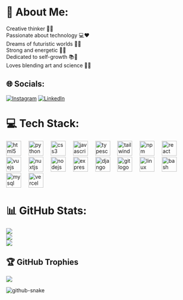 # 🤟 About Me:

Creative thinker 🧠✨<br>Passionate about technology 💻❤️<br>Dreams of futuristic worlds 🌌🚀<br>Strong and energetic 💪🔥<br>Dedicated to self-growth 📚🌱<br>Loves blending art and science 🎨🧪

## 🌐 Socials:

[![Instagram](https://img.shields.io/badge/Instagram-%23E4405F.svg?logo=Instagram&logoColor=white)](https://instagram.com/Mehr_code) [![LinkedIn](https://img.shields.io/badge/LinkedIn-%230077B5.svg?logo=linkedin&logoColor=white)](https://linkedin.com/in/mehran-mollakazemi)

# 💻 Tech Stack:

<div align="left">
  <img src="https://skillicons.dev/icons?i=html" height="40" alt="html5 logo"  />
  <img width="12" />
  <img src="https://skillicons.dev/icons?i=py" height="40" alt="python logo"  />
  <img width="12" />
  <img src="https://skillicons.dev/icons?i=css" height="40" alt="css3 logo"  />
  <img width="12" />
  <img src="https://skillicons.dev/icons?i=js" height="40" alt="javascript logo"  />
  <img width="12" />
  <img src="https://skillicons.dev/icons?i=ts" height="40" alt="typescript logo"  />
  <img width="12" />
  <img src="https://skillicons.dev/icons?i=tailwind" height="40" alt="tailwindcss logo"  />
  <img width="12" />
  <img src="https://cdn.simpleicons.org/npm/CB3837" height="40" alt="npm logo"  />
  <img width="12" />
  <img src="https://skillicons.dev/icons?i=react" height="40" alt="react logo"  />
  <img width="12" />
  <img src="https://skillicons.dev/icons?i=vue" height="40" alt="vuejs logo"  />
  <img width="12" />
  <img src="https://skillicons.dev/icons?i=nuxtjs" height="40" alt="nuxtjs logo"  />
  <img width="12" />
  <img src="https://skillicons.dev/icons?i=nodejs" height="40" alt="nodejs logo"  />
  <img width="12" />
  <img src="https://skillicons.dev/icons?i=express" height="40" alt="express logo"  />
  <img width="12" />
  <img src="https://skillicons.dev/icons?i=django" height="40" alt="django logo"  />
  <img width="12" />
  <img src="https://skillicons.dev/icons?i=git" height="40" alt="git logo"  />
  <img width="12" />
  <img src="https://skillicons.dev/icons?i=linux" height="40" alt="linux logo"  />
  <img width="12" />
  <img src="https://skillicons.dev/icons?i=bash" height="40" alt="bash logo"  />
  <img width="12" />
  <img src="https://skillicons.dev/icons?i=mysql" height="40" alt="mysql logo"  />
  <img width="12" />
  <img src="https://skillicons.dev/icons?i=vercel" height="40" alt="vercel logo"  />
</div>

###

# 📊 GitHub Stats:

![](https://github-readme-stats.vercel.app/api?username=Mehr-code&theme=react&hide_border=false&include_all_commits=false&count_private=false)<br/>
![](https://nirzak-streak-stats.vercel.app/?user=Mehr-code&theme=react&hide_border=false)<br/>
![](https://github-readme-stats.vercel.app/api/top-langs/?username=Mehr-code&theme=react&hide_border=false&include_all_commits=false&count_private=false&layout=compact)

## 🏆 GitHub Trophies

![](https://github-profile-trophy.vercel.app/?username=Mehr-code&theme=react&no-frame=true&no-bg=false&margin-w=4)

<picture>
    <source media="(prefers-color-scheme: dark)" srcset="https://raw.githubusercontent.com/Mehr-code/Mehr-code/output/github-snake-dark.svg" />
    <source media="(prefers-color-scheme: light)" srcset="https://raw.githubusercontent.com/Mehr-code/Mehr-code/output/github-snake.svg" />
    <img alt="github-snake" src="https://raw.githubusercontent.com/Mehr-code/Mehr-code/output/github-snake.svg" />
  </picture>

###

<!-- Proudly created with GPRM ( https://gprm.itsvg.in ) -->
